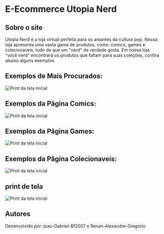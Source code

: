 # E-Ecommerce Utopia Nerd

## Sobre o site

Utopia Nerd é a loja virtual perfeita para os amantes da cultura pop.
Nossa loja apresenta uma vasta gama de produtos, como: comics, games e colecionaveis,
tudo de que um "nerd" de verdade gosta.
Em nossa loja "você nerd" encontrará os produtos que faltam para suas coleções, confira abaixo alguns exemplos.

## Exemplos de Mais Procurados:
![Print da tela inicial]()

## Exemplos da Pâgina Comics:
![Print da tela inicial]()

## Exemplos da Pâgina Games:
![Print da tela inicial]()

## Exemplos da Pâgina Colecionaveis:
![Print da tela inicial]()


## print de tela
![Print da tela inicial]()

## Autores


Desenvolvido por: joao-Gabriel-Bf2007 e Renan-Alexandre-Gregorio